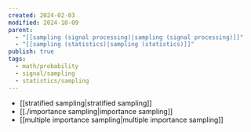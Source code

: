 ```yaml
---
created: 2024-02-03
modified: 2024-10-09
parent:
  - "[[sampling (signal processing)|sampling (signal processing)]]"
  - "[[sampling (statistics)|sampling (statistics)]]"
publish: true
tags:
  - math/probability
  - signal/sampling
  - statistics/sampling
---
```

- [[stratified sampling|stratified sampling]]
- [[./importance sampling|importance sampling]]
- [[multiple importance sampling|multiple importance sampling]]